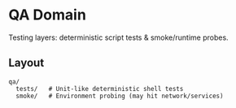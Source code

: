 # QA Domain

Testing layers: deterministic script tests & smoke/runtime probes.

## Layout

```text
qa/
  tests/   # Unit-like deterministic shell tests
  smoke/   # Environment probing (may hit network/services)
```
